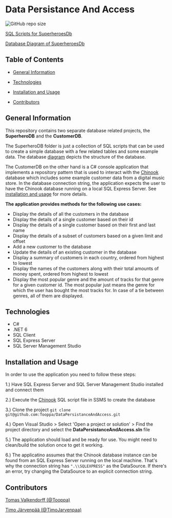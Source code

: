 # Data Persistance And Access

![GitHub repo size](https://img.shields.io/github/repo-size/Tooppa/DataPersistanceAndAccess)

[SQL Scripts for SuperheroesDb](SuperheroDB)

[Database Diagram of SuperheroesDb](Documentation/SuperheroDb_Diagram.png)

## Table of Contents

- [General Information](#general-information)

- [Technologies](#technologies)

- [Installation and Usage](#installation-and-usage)

- [Contributors](#contributors)

## General Information

This repository contains two separate database related projects, the **SuperheroDB** and the **CustomerDB**. 

The SuperheroDB folder is just a collection of SQL scripts that can be used to create a simple database with a few related tables and some example data. The database [diagram](Documentation/SuperheroDb_Diagram.png) depicts the structure of the database.

The CustomerDB on the other hand is a C# console application that implements a repository pattern that is used to interact with the [Chinook](Assets/Chinook_SqlServer_AutoIncrementPKs.sql) database which includes some example customer data from a digital music store. In the database connection string, the application expects the user to have the Chinook database running on a local SQL Express Server. See [installation and usage](#installation-and-usage) for more details.

**The application provides methods for the following use cases:**

* Display the details of all the customers in the database
* Display the details of a single customer based on their id
* Display the details of a single customer based on their first and last name
* Display the details of a subset of customers based on a given limit and offset
* Add a new customer to the database
* Update the details of an existing customer in the database
* Display a summary of customers in each country, ordered from highest to lowest
* Display the names of the customers along with their total amounts of money spent, ordered from highest to lowest
* Display the most popular genre and the amount of tracks for that genre for a given customer id. The most popular just means the genre for which the user has bought the most tracks for. In case of a tie between genres, all of them are displayed.

## Technologies

- C#
- .NET 6
- SQL Client
- SQL Express Server
- SQL Server Management Studio

## Installation and Usage

In order to use the application you need to follow these steps:

1.) Have SQL Express Server and SQL Server Management Studio installed and connect them

2.) Execute the [Chinook](Assets/Chinook_SqlServer_AutoIncrementPKs.sql) SQL script file in SSMS to create the database

3.) Clone the project ```git clone git@github.com:Tooppa/DataPersistanceAndAccess.git```

4.) Open Visual Studio > Select 'Open a project or solution' > Find the project directory and select the **DataPersistanceAndAccess.sln** file

5.) The application should load and be ready for use. You might need to clean/build the solution once to get it working.

6.) The applicatino assumes that the Chinook database instance can be found from an SQL Express Server running on the local machine. That's why the connection string has ```".\\SQLEXPRESS"``` as the DataSource. If there's an error, try changing the DataSource to an explicit connection string.


## Contributors

[Tomas Valkendorff (@Tooppa)](https://github.com/Tooppa)

[Timo Järvenpää (@TimoJarvenpaa)](https://github.com/TimoJarvenpaa)
